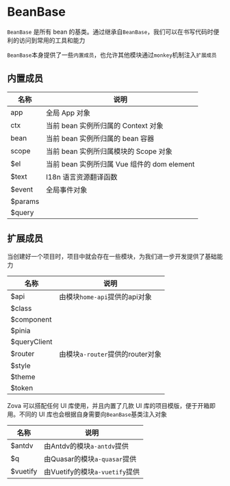 # BeanBase

`BeanBase` 是所有 bean 的基类。通过继承自`BeanBase`，我们可以在书写代码时便利的访问到常用的工具和能力

`BeanBase`本身提供了一些`内置成员`，也允许其他模块通过`monkey`机制注入`扩展成员`

## 内置成员

| 名称    | 说明                                        |
| ------- | ------------------------------------------- |
| app     | 全局 App 对象                               |
| ctx     | 当前 bean 实例所归属的 Context 对象         |
| bean    | 当前 bean 实例所归属的 bean 容器            |
| scope   | 当前 bean 实例所归属模块的 Scope 对象       |
| $el     | 当前 bean 实例所归属 Vue 组件的 dom element |
| $text   | I18n 语言资源翻译函数                       |
| $event  | 全局事件对象                                |
| $params |                                             |
| $query  |                                             |

## 扩展成员

当创建好一个项目时，项目中就会存在一些模块，为我们进一步开发提供了基础能力

| 名称         | 说明                             |
| ------------ | -------------------------------- |
| $api         | 由模块`home-api`提供的api对象    |
| $class       |                                  |
| $component   |                                  |
| $pinia       |                                  |
| $queryClient |                                  |
| $router      | 由模块`a-router`提供的router对象 |
| $style       |                                  |
| $theme       |                                  |
| $token       |                                  |

Zova 可以搭配任何 UI 库使用，并且内置了几款 UI 库的项目模版，便于开箱即用。不同的 UI 库也会根据自身需要向`BeanBase`基类注入对象

| 名称     | 说明                           |
| -------- | ------------------------------ |
| $antdv   | 由Antdv的模块`a-antdv`提供     |
| $q       | 由Quasar的模块`a-quasar`提供   |
| $vuetify | 由Vuetify的模块`a-vuetify`提供 |
